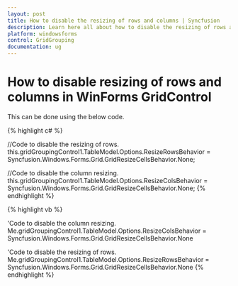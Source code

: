 ```yaml
---
layout: post
title: How to disable the resizing of rows and columns | Syncfusion
description: Learn here all about how to disable the resizing of rows and columns of Syncfusion Windows Forms GridControl control and more.
platform: windowsforms
control: GridGrouping
documentation: ug
---
```


# How to disable resizing of rows and columns in WinForms GridControl

This can be done using the below code.

 
{% highlight c# %}

//Code to disable the resizing of rows.
this.gridGroupingControl1.TableModel.Options.ResizeRowsBehavior = Syncfusion.Windows.Forms.Grid.GridResizeCellsBehavior.None;

//Code to disable the column resizing.
this.gridGroupingControl1.TableModel.Options.ResizeColsBehavior = Syncfusion.Windows.Forms.Grid.GridResizeCellsBehavior.None;
{% endhighlight  %}

{% highlight vb %}

'Code to disable the column resizing.
Me.gridGroupingControl1.TableModel.Options.ResizeColsBehavior = Syncfusion.Windows.Forms.Grid.GridResizeCellsBehavior.None

'Code to disable the resizing of rows.
Me.gridGroupingControl1.TableModel.Options.ResizeRowsBehavior = Syncfusion.Windows.Forms.Grid.GridResizeCellsBehavior.None
{% endhighlight  %}